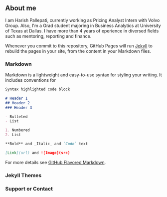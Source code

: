## About me 

I am Harish Pallepati, currently working as Pricing Analyst Intern with Volvo Group. Also, I'm a Grad student majoring in Business Analytics at University of Texas at Dallas. I have more than 4 years of eperience in diversed fields such as mentoring, reporting and finance.

Whenever you commit to this repository, GitHub Pages will run [Jekyll](https://jekyllrb.com/) to rebuild the pages in your site, from the content in your Markdown files.

### Markdown

Markdown is a lightweight and easy-to-use syntax for styling your writing. It includes conventions for

```markdown
Syntax highlighted code block

# Header 1
## Header 2
### Header 3

- Bulleted
- List

1. Numbered
2. List

**Bold** and _Italic_ and `Code` text

[Link](url) and ![Image](src)
```

For more details see [GitHub Flavored Markdown](https://guides.github.com/features/mastering-markdown/).

### Jekyll Themes


### Support or Contact

